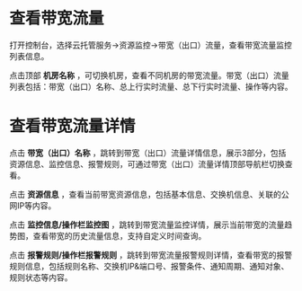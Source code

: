 # 查看带宽流量

打开控制台，选择云托管服务->资源监控->带宽（出口）流量，查看带宽流量监控列表信息。</br>

点击顶部 **机房名称** ，可切换机房，查看不同机房的带宽流量。带宽（出口）流量列表包括：带宽（出口）名称、总上行实时流量、总下行实时流量、操作等内容。

# 查看带宽流量详情
点击 **带宽（出口）名称** ，跳转到带宽（出口）流量详情信息，展示3部分，包括资源信息、监控信息、报警规则，可通过带宽（出口）流量详情顶部导航栏切换查看。</br>

点击 **资源信息** ，查看当前带宽资源信息，包括基本信息、交换机信息、关联的公网IP等内容。</br>

点击 **监控信息/操作栏监控图** ，跳转到带宽流量监控详情，展示当前带宽的流量趋势图，查看带宽的历史流量信息，支持自定义时间查询。</br>

点击 **报警规则/操作栏报警规则** ，跳转到带宽流量报警规则详情，查看带宽的报警规则信息，包括规则名称、交换机IP&端口号、报警条件、通知周期、通知对象、规则状态等内容。

